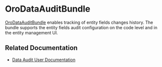<a id="bundle-docs-platform-data-audit"></a>

# OroDataAuditBundle

<a href="https://github.com/oroinc/platform/tree/master/src/Oro/Bundle/DataAuditBundle" target="_blank">OroDataAuditBundle</a> enables tracking of entity fields changes history. The bundle supports the entity fields audit configuration on the code level and in the entity management UI.

## Related Documentation

* [Data Audit User Documentation](../../../user/back-office/system/data-audit/index.md#user-guide-data-audit)

<!-- Frontend -->
